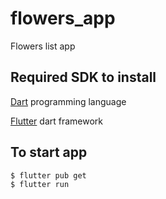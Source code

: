 # flowers_app

Flowers list app

## Required SDK to install
[Dart](https://dart.dev/get-dart)
programming language

[Flutter](https://docs.flutter.dev/get-started/install)
dart framework

## To start app
```
$ flutter pub get
$ flutter run
````

